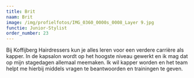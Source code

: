 ```yaml
---
title: Brit
naam: Brit
image: /img/profielfotos/IMG_0360_0000s_0008_Layer 9.jpg
functie: Junior-Stylist
order_number: 23
---
```


Bij Koffijberg Hairdressers kun je alles leren voor een verdere carri&egrave;re als kapper. In de kapsalon wordt op het hoogste niveau gewerkt en ik mag dat op mijn stagedagen allemaal meemaken. Ik wil kapper worden en het team helpt me hierbij middels vragen te beantwoorden en trainingen te geven. &nbsp;&nbsp;